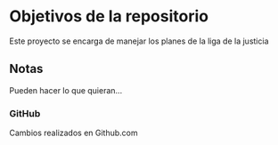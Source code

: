 # Objetivos de la repositorio

Este proyecto se encarga de manejar los planes de la liga de la justicia


## Notas
Pueden hacer lo que quieran...

### GitHub

Cambios realizados en Github.com

